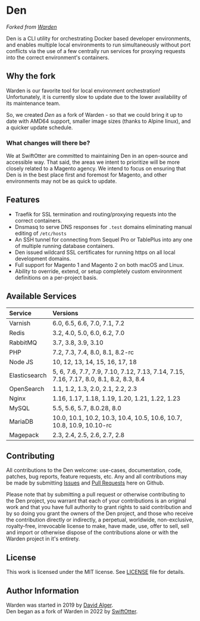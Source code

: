 # Den

_Forked from [Warden](https://github.com/davidalger/warden)_

Den is a CLI utility for orchestrating Docker based developer environments, and enables multiple local environments to run simultaneously without port conflicts via the use of a few centrally run services for proxying requests into the correct environment's containers.

<!-- include_open_stop -->

## Why the fork

Warden is our favorite tool for local environment orchestration!  Unfortunately, it is currently slow to update due to the lower availability of its maintenance team.  

So, we created _Den_ as a fork of Warden - so that we could bring it up to date with AMD64 support, smaller image sizes (thanks to Alpine linux), and a quicker update schedule.

### What changes will there be?

We at SwiftOtter are committed to maintaining Den in an open-source and accessible way.  That said, the areas we intent to prioritize will be more closely related to a Magento agency.  We intend to focus on ensuring that Den is in the best place first and foremost for Magento, and other environments may not be as quick to update.

## Features

* Traefik for SSL termination and routing/proxying requests into the correct containers.
* Dnsmasq to serve DNS responses for `.test` domains eliminating manual editing of `/etc/hosts`
* An SSH tunnel for connecting from Sequel Pro or TablePlus into any one of multiple running database containers.
* Den issued wildcard SSL certificates for running https on all local development domains.
* Full support for Magento 1 and Magento 2 on both macOS and Linux.
* Ability to override, extend, or setup completely custom environment definitions on a per-project basis.

## Available Services

|Service|Versions|
|:--|:--|
| Varnish | 6.0, 6.5, 6.6, 7.0, 7.1, 7.2 |
| Redis | 3.2, 4.0, 5.0, 6.0, 6.2, 7.0 |
| RabbitMQ | 3.7, 3.8, 3.9, 3.10 |
| PHP | 7.2, 7.3, 7.4, 8.0, 8.1, 8.2-rc |
| Node JS | 10, 12, 13, 14, 15, 16, 17, 18 |
| Elasticsearch | 5, 6, 7.6, 7.7, 7.9, 7.10, 7.12, 7.13, 7.14, 7.15, 7.16, 7.17, 8.0, 8.1, 8.2, 8.3, 8.4 |
| OpenSearch | 1.1, 1.2, 1.3, 2.0, 2.1, 2.2, 2.3 |
| Nginx | 1.16, 1.17, 1.18, 1.19, 1.20, 1.21, 1.22, 1.23 |
| MySQL | 5.5, 5.6, 5.7, 8.0.28, 8.0 |
| MariaDB | 10.0, 10.1, 10.2, 10.3, 10.4, 10.5, 10.6, 10.7, 10.8, 10.9, 10.10-rc |
| Magepack | 2.3, 2.4, 2.5, 2.6, 2.7, 2.8 |

## Contributing

All contributions to the Den welcome: use-cases, documentation, code, patches, bug reports, feature requests, etc. Any and all contributions may be made by submitting [Issues](https://github.com/swiftotter/den/issues) and [Pull Requests](https://github.com/swiftotter/den/pulls) here on Github.

Please note that by submitting a pull request or otherwise contributing to the Den project, you warrant that each of your contributions is an original work and that you have full authority to grant rights to said contribution and by so doing you grant the owners of the Den project, and those who receive the contribution directly or indirectly, a perpetual, worldwide, non-exclusive, royalty-free, irrevocable license to make, have made, use, offer to sell, sell and import or otherwise dispose of the contributions alone or with the Warden project in it's entirety.

## License

This work is licensed under the MIT license. See [LICENSE](https://github.com/swiftotter/den/blob/main/LICENSE) file for details.

## Author Information

Warden was started in 2019 by [David Alger](https://davidalger.com/).  
Den began as a fork of Warden in 2022 by [SwiftOtter](https://www.swiftotter.com/).
